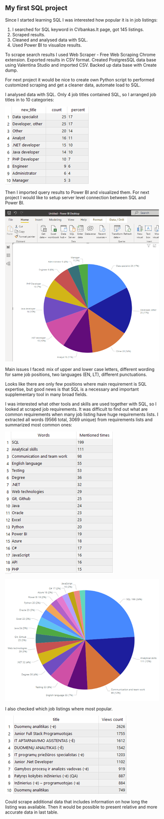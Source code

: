 ## My first SQL project

Since I started learning SQL I was interested how popular it is in job listings:

1.	I searched for SQL keyword in CVbankas.lt page, got 145 listings.
2.	Scraped results.
3.	Cleaned and analysed data with SQL.
4.	Used Power BI to visualize results.

To scrape search results I used Web Scraper - Free Web Scraping Chrome extension. Exported results in CSV format. Created PostgresSQL data base using Valentina Studio and imported CSV. Backed up data base with Create dump.

For next project it would be nice to create own Python script to performed customized scraping and get a cleaner data, automate load to SQL.

I analysed data with SQL. Only 4 job titles contained SQL, so I arranged job titles in to 10 categories:

![](Images/10titles.png)

Then I imported query results to Power BI and visualized them. For next project I would like to setup server level connection between SQL and Power BI.

![](Images/10chart.png)

Main issues I faced: mix of upper and lower case letters, different wording for same job positions, two languages (EN, LT), different punctuations.

Looks like there are only few positions where main requirement is SQL expertise, but good news is that SQL is a necessary and important supplementary tool in many broad fields.

I was interested what other tools and skills are used together with SQL, so I looked at scraped job requirements. It was difficult to find out what are common requirements when many job listing have huge requirements lists. I extracted all words (9566 total, 3069 unique) from requirements lists and summarized most common ones:

![](Images/skills_table.png)

![](Images/skills_chart.png)

I also checked which job listings where most popular.

![](Images/popular.png)

Could scrape additional data that includes information on how long the listing was available. Then it would be possible to present relative and more accurate data in last table.
